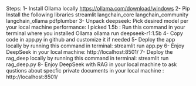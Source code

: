 Steps: 
1- Install Ollama locally https://ollama.com/download/windows
2- Pip Install the following libraries
    streamlit
    langchain_core
    langchain_community
    langchain_ollama
    pdfplumber
3- Unpack deepseek: Pick desired model per your local machine performance: I picked 1.5b : Run this  command in your terminal where you installed Ollama
    ollama run deepseek-r1:1.5b
4- Copy code in app.py in github and customize it if needed
5- Deploy the app locally by running this command in terminal: 
    streamlit run app.py
6- Enjoy DeepSeek in your local machine: http://localhost:8501/
7- Deploy the rag_deep locally by running this command in terminal: 
    streamlit run rag_deep.py
8- Enjoy DeepSeek with RAG in your local machine to ask qustions about specfic private documents in your local machine : http://localhost:8501/


